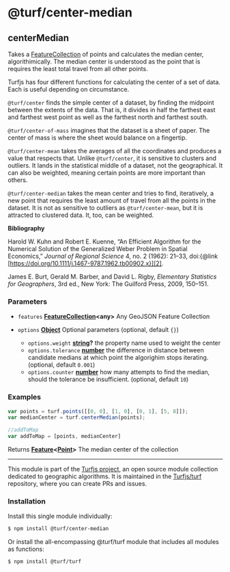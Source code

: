 # @turf/center-median

<!-- Generated by documentation.js. Update this documentation by updating the source code. -->

## centerMedian

Takes a [FeatureCollection][1] of points and calculates the median center,
algorithimically. The median center is understood as the point that is
requires the least total travel from all other points.

Turfjs has four different functions for calculating the center of a set of
data. Each is useful depending on circumstance.

`@turf/center` finds the simple center of a dataset, by finding the
midpoint between the extents of the data. That is, it divides in half the
farthest east and farthest west point as well as the farthest north and
farthest south.

`@turf/center-of-mass` imagines that the dataset is a sheet of paper.
The center of mass is where the sheet would balance on a fingertip.

`@turf/center-mean` takes the averages of all the coordinates and
produces a value that respects that. Unlike `@turf/center`, it is
sensitive to clusters and outliers. It lands in the statistical middle of a
dataset, not the geographical. It can also be weighted, meaning certain
points are more important than others.

`@turf/center-median` takes the mean center and tries to find, iteratively,
a new point that requires the least amount of travel from all the points in
the dataset. It is not as sensitive to outliers as `@turf/center-mean`, but it is
attracted to clustered data. It, too, can be weighted.

**Bibliography**

Harold W. Kuhn and Robert E. Kuenne, “An Efficient Algorithm for the
Numerical Solution of the Generalized Weber Problem in Spatial
Economics,” *Journal of Regional Science* 4, no. 2 (1962): 21–33,
doi:{@link [https://doi.org/10.1111/j.1467-9787.1962.tb00902.x}][2].

James E. Burt, Gerald M. Barber, and David L. Rigby, *Elementary
Statistics for Geographers*, 3rd ed., New York: The Guilford
Press, 2009, 150–151.

### Parameters

*   `features` **[FeatureCollection][1]\<any>** Any GeoJSON Feature Collection
*   `options` **[Object][3]** Optional parameters (optional, default `{}`)

    *   `options.weight` **[string][4]?** the property name used to weight the center
    *   `options.tolerance` **[number][5]** the difference in distance between candidate medians at which point the algorighim stops iterating. (optional, default `0.001`)
    *   `options.counter` **[number][5]** how many attempts to find the median, should the tolerance be insufficient. (optional, default `10`)

### Examples

```javascript
var points = turf.points([[0, 0], [1, 0], [0, 1], [5, 8]]);
var medianCenter = turf.centerMedian(points);

//addToMap
var addToMap = [points, medianCenter]
```

Returns **[Feature][6]<[Point][7]>** The median center of the collection

[1]: https://tools.ietf.org/html/rfc7946#section-3.3

[2]: https://doi.org/10.1111/j.1467-9787.1962.tb00902.x}

[3]: https://developer.mozilla.org/docs/Web/JavaScript/Reference/Global_Objects/Object

[4]: https://developer.mozilla.org/docs/Web/JavaScript/Reference/Global_Objects/String

[5]: https://developer.mozilla.org/docs/Web/JavaScript/Reference/Global_Objects/Number

[6]: https://tools.ietf.org/html/rfc7946#section-3.2

[7]: https://tools.ietf.org/html/rfc7946#section-3.1.2

<!-- This file is automatically generated. Please don't edit it directly. If you find an error, edit the source file of the module in question (likely index.js or index.ts), and re-run "yarn docs" from the root of the turf project. -->

---

This module is part of the [Turfjs project](https://turfjs.org/), an open source module collection dedicated to geographic algorithms. It is maintained in the [Turfjs/turf](https://github.com/Turfjs/turf) repository, where you can create PRs and issues.

### Installation

Install this single module individually:

```sh
$ npm install @turf/center-median
```

Or install the all-encompassing @turf/turf module that includes all modules as functions:

```sh
$ npm install @turf/turf
```
